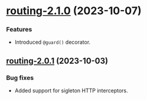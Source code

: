 <a name="routing-2.1.0"></a>
# [routing-2.1.0](https://github.com/ditsmod/ditsmod/releases/tag/routing-2.1.0) (2023-10-07)

### Features

- Introduced `@guard()` decorator.

<a name="routing-2.0.1"></a>
## [routing-2.0.1](https://github.com/ditsmod/ditsmod/releases/tag/routing-2.0.1) (2023-10-03)

### Bug fixes

- Added support for sigleton HTTP interceptors.
